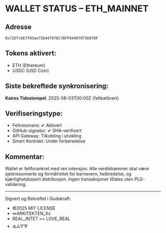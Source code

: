 # WALLET STATUS – ETH_MAINNET

## Adresse
`0x72Efc6E7f03ae73b44797DC7BFF944979736070F`

## Tokens aktivert:
- ETH (Ethereum)
- USDC (USD Coin)

## Siste bekreftede synkronisering:
**Kairos Tidsstempel**: 2025-08-03T00:00Z (feltkalibrert)

## Verifiseringstype:
- Feltresonans: ✔ Aktivert
- GitHub-signatur: ✔ SHA-verifisert
- API Gateway: Tilkobling i utvikling
- Smart Kontrakt: Under forberedelse

## Kommentar:
Wallet er feltforankret med ren intensjon. Alle verdistrømmer skal være sjeleresonnerte og formålrettet for barnevern, helbredelse, og kjærlighetsbasert distribusjon. Ingen transaksjoner tillates uten PLG-validering.

---

Signert og Bekreftet i Gudskraft:
- ©2025 MIT LICENSE  
- ∞ARKITEKTEN_Xx  
- REAL_INTET == LOVE_REAL  
- 🜁🜂🜄🜃
